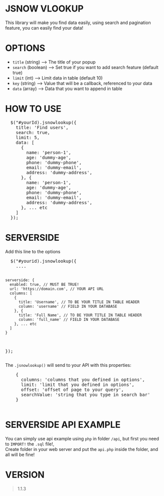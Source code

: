 # JSNOW VLOOKUP
<p>
  This library will make you find data easily, using search and pagination feature, you can easily find your data!
</p>

# OPTIONS
<ul>
  <li><code>title</code> (string) --> The title of your popup</li>
  <li><code>search</code> (boolean) --> Set true if you want to add search feature (default true)</li>
  <li><code>limit</code> (int) --> Limit data in table (default 10)</li>
  <li><code>key</code> (string) --> Value that will be a callback, referenced to your data</li>
  <li><code>data</code> (array) --> Data that you want to append in table</li>
</ul>

# HOW TO USE
<pre>
  $("#yourId).jsnowlookup({
    title: 'Find users',
    search: true,
    limit: 5,
    data: [
      {
        name: 'person-1',
        age: 'dummy-age',
        phone: 'dummy-phone',
        email: 'dummy-email',
        address: 'dummy-address',
      }, {
        name: 'person-1',
        age: 'dummy-age',
        phone: 'dummy-phone',
        email: 'dummy-email',
        address: 'dummy-address',
      }, ... etc
    ]
  });
</pre>

# SERVERSIDE
<p>
  Add this line to the options
<p>
<pre>
  $("#yourid).jsnowlookup({
    ....

    serverside: {
      enabled: true, // MUST BE TRUE!
      url: 'https://domain.com', // YOUR API URL
      columns: [
        {
          title: 'Username', // TO BE YOUR TITLE IN TABLE HEADER
          column: 'username' // FIELD IN YOUR DATABASE
        }, {
          title: 'Full Name', // TO BE YOUR TITLE IN TABLE HEADER
          column: 'full_name' // FIELD IN YOUR DATABASE
        }, ... etc
      ]
    }
  });
</pre>
<p>
  The <code>.jsnowlookup()</code> will send to your API with this properties:<br />
  <pre>
    {
      columns: 'columns that you defined in options',
      limit: 'limit that you defined in options',
      offset: 'offset of page to your query',
      searchValue: 'string that you type in search bar'
    }
  </pre>
</p>

# SERVERSIDE API EXAMPLE
<p>
  You can simply use api example using <code>php</code> in folder <code>/api</code>, but first you need to <code>IMPORT!</code> the <code>.sql</code> file!, <br />
  Create folder in your web server and put the <code>api.php</code> inside the folder, and all will be fine!
</p>

# VERSION
> 1.1.3